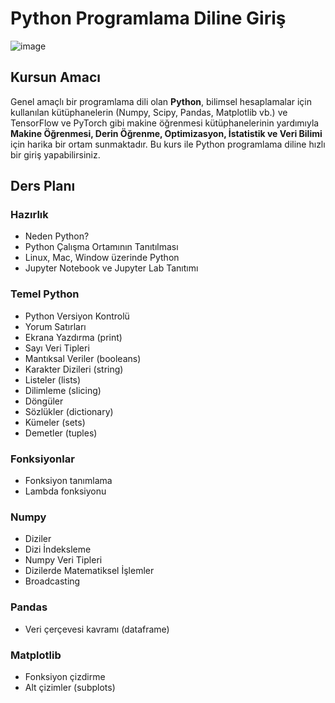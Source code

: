 # Python Programlama Diline Giriş

![image](https://raw.githubusercontent.com/fuatbeser/python-programlamaya-giris/master/assets/python_logo.png?token=AZmBgWSWJeH39nUypqU3j6YiUckkS2Nkks5cmikWwA%3D%3D)

## Kursun Amacı

Genel amaçlı bir programlama dili olan **Python**, bilimsel hesaplamalar için kullanılan kütüphanelerin (Numpy, Scipy, Pandas, Matplotlib vb.) ve TensorFlow ve PyTorch gibi makine öğrenmesi kütüphanelerinin yardımıyla **Makine Öğrenmesi, Derin Öğrenme, Optimizasyon, İstatistik ve Veri Bilimi** için harika bir ortam sunmaktadır. Bu kurs ile Python programlama diline hızlı bir giriş yapabilirsiniz.

## Ders Planı

### Hazırlık

* Neden Python?
* Python Çalışma Ortamının Tanıtılması
* Linux, Mac, Window üzerinde Python
* Jupyter Notebook ve Jupyter Lab Tanıtımı

### Temel Python

* Python Versiyon Kontrolü
* Yorum Satırları
* Ekrana Yazdırma (print)
* Sayı Veri Tipleri
* Mantıksal Veriler (booleans)
* Karakter Dizileri (string)
* Listeler (lists)
* Dilimleme (slicing)
* Döngüler
* Sözlükler (dictionary)
* Kümeler (sets)
* Demetler (tuples)

### Fonksiyonlar

* Fonksiyon tanımlama
* Lambda fonksiyonu

 ### Numpy
 
 * Diziler
 * Dizi İndeksleme
 * Numpy Veri Tipleri
 * Dizilerde Matematiksel İşlemler
 * Broadcasting
 
 ### Pandas 
 
 * Veri çerçevesi kavramı (dataframe)
 
 ### Matplotlib
 
 * Fonksiyon çizdirme
 * Alt çizimler (subplots)
